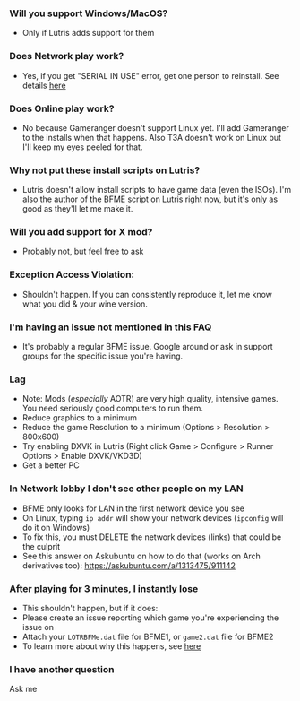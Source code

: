### Will you support Windows/MacOS?
* Only if Lutris adds support for them
### Does Network play work?
* Yes, if you get "SERIAL IN USE" error, get one person to reinstall. See details [here](https://github.com/Linux-BFME/Installers/blob/master/Scripts/README.md)
### Does Online play work?
* No because Gameranger doesn't support Linux yet. I'll add Gameranger to the installs when that happens. Also T3A doesn't work on Linux but I'll keep my eyes peeled for that.
### Why not put these install scripts on Lutris?
* Lutris doesn't allow install scripts to have game data (even the ISOs). I'm also the author of the BFME script on Lutris right now, but it's only as good as they'll let me make it.
### Will you add support for X mod?
* Probably not, but feel free to ask
### Exception Access Violation:
* Shouldn't happen. If you can consistently reproduce it, let me know what you did & your wine version.
### I'm having an issue not mentioned in this FAQ
* It's probably a regular BFME issue. Google around or ask in support groups for the specific issue you're having.
### Lag
* Note: Mods (*especially* AOTR) are very high quality, intensive games. You need seriously good computers to run them.
* Reduce graphics to a minimum
* Reduce the game Resolution to a minimum (Options > Resolution > 800x600)
* Try enabling DXVK in Lutris (Right click Game > Configure > Runner Options > Enable DXVK/VKD3D)
* Get a better PC
### In Network lobby I don't see other people on my LAN
* BFME only looks for LAN in the first network device you see
* On Linux, typing `ip addr` will show your network devices (`ipconfig` will do it on Windows)
* To fix this, you must DELETE the network devices (links) that could be the culprit
* See this answer on Askubuntu on how to do that (works on Arch derivatives too): https://askubuntu.com/a/1313475/911142
### After playing for 3 minutes, I instantly lose
* This shouldn't happen, but if it does:
* Please create an issue reporting which game you're experiencing the issue on
* Attach your `LOTRBFMe.dat` file for BFME1, or `game2.dat` file for BFME2
* To learn more about why this happens, see [here](https://github.com/Linux-BFME/Installers/tree/master/Scripts)
### I have another question
Ask me
